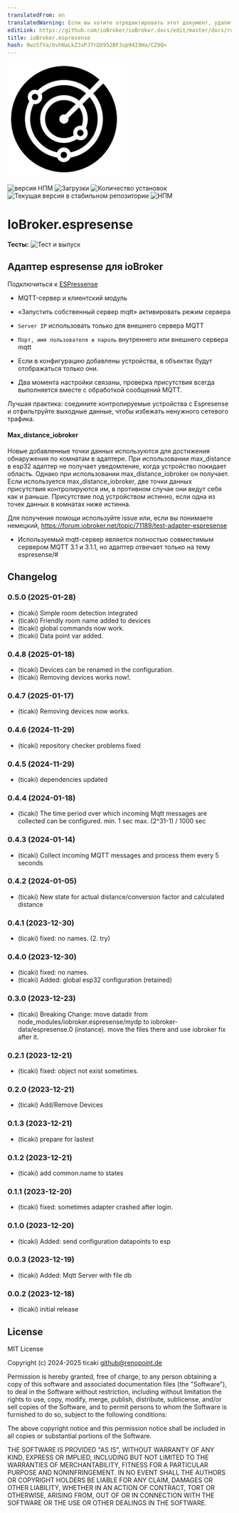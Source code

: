 ```yaml
---
translatedFrom: en
translatedWarning: Если вы хотите отредактировать этот документ, удалите поле «translationFrom», в противном случае этот документ будет снова автоматически переведен
editLink: https://github.com/ioBroker/ioBroker.docs/edit/master/docs/ru/adapterref/iobroker.espresense/README.md
title: ioBroker.espresense
hash: 0wzSfVa/bvhNaLkZ3xPJ7rDX952BFJup94I9Ha/CZ9Q=
---
```

![Логотип](../../../en/adapterref/iobroker.espresense/admin/espresense.png)

![версия НПМ](https://img.shields.io/npm/v/iobroker.espresense.svg)
![Загрузки](https://img.shields.io/npm/dm/iobroker.espresense.svg)
![Количество установок](https://iobroker.live/badges/espresense-installed.svg)
![Текущая версия в стабильном репозитории](https://iobroker.live/badges/espresense-stable.svg)
![НПМ](https://nodei.co/npm/iobroker.espresense.png?downloads=true)

# IoBroker.espresense
**Тесты:** ![Тест и выпуск](https://github.com/ticaki/ioBroker.espresense/workflows/Test%20and%20Release/badge.svg)

## Адаптер espresense для ioBroker
Подключиться к [ESPressense](https://espresense.com)

- MQTT-сервер и клиентский модуль
- «Запустить собственный сервер mqtt» активировать режим сервера
- `Server IP` использовать только для внешнего сервера MQTT
- `Порт, имя пользователя и пароль` внутреннего или внешнего сервера mqtt

- Если в конфигурацию добавлены устройства, в объектах будут отображаться только они.
- Два момента настройки связаны, проверка присутствия всегда выполняется вместе с обработкой сообщений MQTT.

Лучшая практика: соедините контролируемые устройства с Espresense и отфильтруйте выходные данные, чтобы избежать ненужного сетевого трафика.

#### Max_distance_iobroker
Новые добавленные точки данных используются для достижения обнаружения по комнатам в адаптере. При использовании max_distance в esp32 адаптер не получает уведомление, когда устройство покидает область. Однако при использовании max_distance_iobroker он получает.
Если используется max_distance_iobroker, две точки данных присутствия контролируются им, в противном случае они ведут себя как и раньше.
Присутствие под устройством истинно, если одна из точек данных в комнатах ниже истинна.

Для получения помощи используйте issue или, если вы понимаете немецкий, https://forum.iobroker.net/topic/71189/test-adapter-espresense

* Используемый mqtt-сервер является полностью совместимым сервером MQTT 3.1 и 3.1.1, но адаптер отвечает только на тему espresense/#

## Changelog
<!--
    Placeholder for the next version (at the beginning of the line):
    ### **WORK IN PROGRESS**
-->
### 0.5.0 (2025-01-28)
* (ticaki) Simple room detection integrated
* (ticaki) Friendly room name added to devices
* (ticaki) global commands now work.
* (ticaki) Data point var added.

### 0.4.8 (2025-01-18)
* (ticaki) Devices can be renamed in the configuration.
* (ticaki) Removing devices works now!.

### 0.4.7 (2025-01-17)
* (ticaki) Removing devices now works.

### 0.4.6 (2024-11-29)
* (ticaki) repository checker problems fixed

### 0.4.5 (2024-11-29)
* (ticaki) dependencies updated

### 0.4.4 (2024-01-18)
* (ticaki) The time period over which incoming Mqtt messages are collected can be configured. min. 1 sec max. (2^31-1) / 1000 sec

### 0.4.3 (2024-01-14)
* (ticaki) Collect incoming MQTT messages and process them every 5 seconds

### 0.4.2 (2024-01-05)
* (ticaki) New state for actual distance/conversion factor and calculated distance

### 0.4.1 (2023-12-30)
* (ticaki) fixed: no names. (2. try)

### 0.4.0 (2023-12-30)
* (ticaki) fixed: no names.
* (ticaki) Added: global esp32 configuration (retained)

### 0.3.0 (2023-12-23)
* (ticaki) Breaking Change: move datadir from node_modules/iobroker.espresense/mydp to iobroker-data/espresense.0 (instance). move the files there and use iobroker fix after it.

### 0.2.1 (2023-12-21)
* (ticaki) fixed: object not exist sometimes.

### 0.2.0 (2023-12-21)
* (ticaki) Add/Remove Devices

### 0.1.3 (2023-12-21)
* (ticaki) prepare for lastest

### 0.1.2 (2023-12-21)
* (ticaki) add common.name to states

### 0.1.1 (2023-12-20)
* (ticaki) fixed: sometimes adapter crashed after login.

### 0.1.0 (2023-12-20)
* (ticaki) Added: send configuration datapoints to esp

### 0.0.3 (2023-12-19)
* (ticaki) Added: Mqtt Server with file db

### 0.0.2 (2023-12-18)
* (ticaki) initial release

## License
MIT License

Copyright (c) 2024-2025 ticaki <github@renopoint.de>

Permission is hereby granted, free of charge, to any person obtaining a copy
of this software and associated documentation files (the "Software"), to deal
in the Software without restriction, including without limitation the rights
to use, copy, modify, merge, publish, distribute, sublicense, and/or sell
copies of the Software, and to permit persons to whom the Software is
furnished to do so, subject to the following conditions:

The above copyright notice and this permission notice shall be included in all
copies or substantial portions of the Software.

THE SOFTWARE IS PROVIDED "AS IS", WITHOUT WARRANTY OF ANY KIND, EXPRESS OR
IMPLIED, INCLUDING BUT NOT LIMITED TO THE WARRANTIES OF MERCHANTABILITY,
FITNESS FOR A PARTICULAR PURPOSE AND NONINFRINGEMENT. IN NO EVENT SHALL THE
AUTHORS OR COPYRIGHT HOLDERS BE LIABLE FOR ANY CLAIM, DAMAGES OR OTHER
LIABILITY, WHETHER IN AN ACTION OF CONTRACT, TORT OR OTHERWISE, ARISING FROM,
OUT OF OR IN CONNECTION WITH THE SOFTWARE OR THE USE OR OTHER DEALINGS IN THE
SOFTWARE.